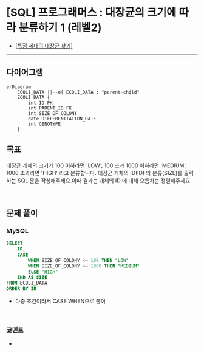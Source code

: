 # [SQL] 프로그래머스 : 대장균의 크기에 따라 분류하기 1 (레벨2)

- [[특정 세대의 대장균 찾기]](https://school.programmers.co.kr/learn/courses/30/lessons/299307)
  <br>

---

## 다이어그램

```mermaid
erDiagram
    ECOLI_DATA ||--o{ ECOLI_DATA : "parent-child"
    ECOLI_DATA {
        int ID PK
        int PARENT_ID FK
        int SIZE_OF_COLONY
        date DIFFERENTIATION_DATE
        int GENOTYPE
    }
```

## 목표

대장균 개체의 크기가 100 이하라면 'LOW', 100 초과 1000 이하라면 'MEDIUM', 1000 초과라면 'HIGH' 라고 분류합니다. 대장균 개체의 ID(ID) 와 분류(SIZE)를 출력하는 SQL 문을 작성해주세요.이때 결과는 개체의 ID 에 대해 오름차순 정렬해주세요.

<br>

## 문제 풀이

### **MySQL**

```SQL
SELECT
    ID,
    CASE
        WHEN SIZE_OF_COLONY <= 100 THEN "LOW"
        WHEN SIZE_OF_COLONY <= 1000 THEN "MEDIUM"
        ELSE "HIGH"
    END AS SIZE
FROM ECOLI_DATA
ORDER BY ID
```

- 다중 조건이라서 CASE WHEN으로 풀이

<br>

### **코멘트**

- .
